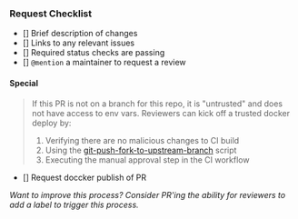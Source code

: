 ### Request Checklist

- [] Brief description of changes
- [] Links to any relevant issues
- [] Required status checks are passing
- [] `@mention` a maintainer to request a review

#### Special

> If this PR is not on a branch for this repo, it is "untrusted" and does not
> have access to env vars. Reviewers can kick off a trusted docker deploy by:
>
> 1. Verifying there are no malicious changes to CI build
> 2. Using the [git-push-fork-to-upstream-branch][script] script
> 3. Executing the manual approval step in the CI workflow

- [] Request doccker publish of PR

_Want to improve this process? Consider PR'ing the ability for reviewers to add
a label to trigger this process._

<!--
  Links
  -->

<!-- prettier-ignore-start -->
[blog]: https://circleci.com/blog/triggering-trusted-ci-jobs-on-untrusted-forks/
[script]: https://github.com/jklukas/git-push-fork-to-upstream-branch
<!-- prettier-ignore-end -->
